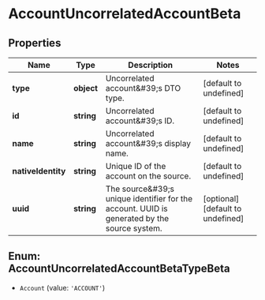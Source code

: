 # AccountUncorrelatedAccountBeta

## Properties

Name | Type | Description | Notes
------------ | ------------- | ------------- | -------------
**type** | **object** | Uncorrelated account\&#39;s DTO type. | [default to undefined]
**id** | **string** | Uncorrelated account\&#39;s ID. | [default to undefined]
**name** | **string** | Uncorrelated account\&#39;s display name. | [default to undefined]
**nativeIdentity** | **string** | Unique ID of the account on the source. | [default to undefined]
**uuid** | **string** | The source\&#39;s unique identifier for the account. UUID is generated by the source system. | [optional] [default to undefined]



## Enum: AccountUncorrelatedAccountBetaTypeBeta


* `Account` (value: `'ACCOUNT'`)



